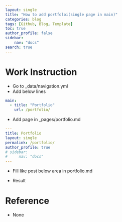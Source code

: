 ```yaml
---
layout: single
title: "How to add portfoloi(single page in main)"
categories: blog
tags: [Github, Blog, Template]
toc: true
author_profile: false
sidebar:
    nav: "docs"
search: true
---
```




# Work Instruction

- Go to _data/navigation.yml
- Add below lines

```yml
main:
  - title: "Portfolio"
    url: /portfolio/
```
- Add page in _pages/portfolio.md

```yml
---
title: Portfolio
layout: single
permalink: /portfolio/
author_profile: true
# sidebar:
#     nav: "docs"
---
```

- Fill like post below area in portfolio.md

- Result




# Reference

- None
